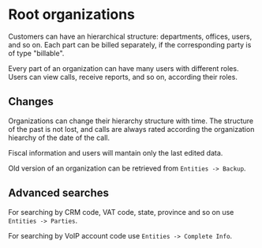 # Root organizations

Customers can have an hierarchical structure: departments, offices, users, and so on. 
Each part can be billed separately, if the corresponding party is of type "billable".

Every part of an organization can have many users with different roles. Users can view calls, receive reports, and so on, according their roles.

## Changes

Organizations can change their hierarchy structure with time. The structure of the past is not lost, and calls are always rated according the organization hiearchy of the date of the call.

Fiscal information and users will mantain only the last edited data.

Old version of an organization can be retrieved from ``Entities -> Backup``.

## Advanced searches

For searching by CRM code, VAT code, state, province and so on use ``Entities -> Parties``.

For searching by VoIP account code use ``Entities -> Complete Info``.

